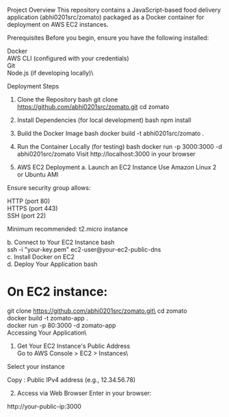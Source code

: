 Project Overview
This repository contains a JavaScript-based food delivery application (abhi0201src/zomato) packaged as a Docker container for deployment on AWS EC2 instances.

Prerequisites
Before you begin, ensure you have the following installed:

Docker\
AWS CLI (configured with your credentials)\
Git\
Node.js (if developing locally)\

Deployment Steps
1. Clone the Repository
bash
git clone https://github.com/abhi0201src/zomato.git
cd zomato
2. Install Dependencies (for local development)
bash
npm install
3. Build the Docker Image
bash
docker build -t abhi0201src/zomato .
4. Run the Container Locally (for testing)
bash
docker run -p 3000:3000 -d abhi0201src/zomato
Visit http://localhost:3000 in your browser

5. AWS EC2 Deployment
a. Launch an EC2 Instance
Use Amazon Linux 2 or Ubuntu AMI

Ensure security group allows:

HTTP (port 80)\
HTTPS (port 443)\
SSH (port 22)

Minimum recommended: t2.micro instance

b. Connect to Your EC2 Instance
bash\
ssh -i "your-key.pem" ec2-user@your-ec2-public-dns\
c. Install Docker on EC2\
d. Deploy Your Application
bash
# On EC2 instance:
git clone https://github.com/abhi0201src/zomato.git\
cd zomato\
docker build -t zomato-app .\
docker run -p 80:3000 -d zomato-app\
Accessing Your Application\
1. Get Your EC2 Instance's Public Address\
Go to AWS Console > EC2 > Instances\

Select your instance

Copy :
Public IPv4 address (e.g., 12.34.56.78)

2. Access via Web Browser
Enter in your browser:

http://your-public-ip:3000



